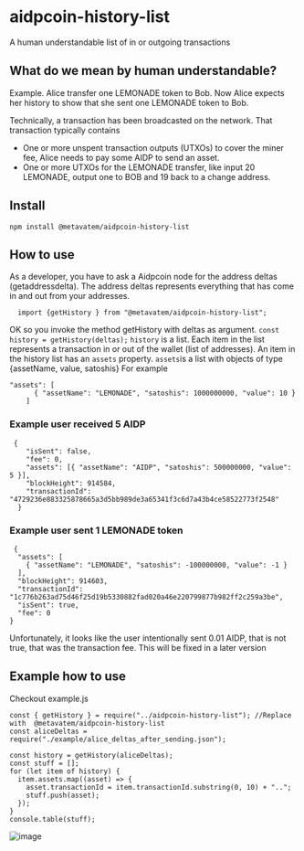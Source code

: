 # aidpcoin-history-list

A human understandable list of in or outgoing transactions

## What do we mean by human understandable?

Example.
Alice transfer one LEMONADE token to Bob.
Now Alice expects her history to show that she sent one LEMONADE token to Bob.

Technically, a transaction has been broadcasted on the network.
That transaction typically contains

- One or more unspent transaction outputs (UTXOs) to cover the miner fee, Alice needs to pay some AIDP to send an asset.
- One or more UTXOs for the LEMONADE transfer, like input 20 LEMONADE, output one to BOB and 19 back to a change address.

## Install

`npm install @metavatem/aidpcoin-history-list`

## How to use

As a developer, you have to ask a Aidpcoin node for the address deltas (getaddressdelta).
The address deltas represents everything that has come in and out from your addresses.

`  import {getHistory } from "@metavatem/aidpcoin-history-list";`

OK so you invoke the method getHistory with deltas as argument.
`const history = getHistory(deltas);`
`history` is a list.
Each item in the list represents a transaction in or out of the wallet (list of addresses).
An item in the history list has an `assets` property.
`assets`is a list with objects of type {assetName, value, satoshis}
For example

```
"assets": [
      { "assetName": "LEMONADE", "satoshis": 1000000000, "value": 10 }
    ]
```

### Example user received 5 AIDP

```
 {
    "isSent": false,
    "fee": 0,
    "assets": [{ "assetName": "AIDP", "satoshis": 500000000, "value": 5 }],
    "blockHeight": 914584,
    "transactionId": "4729236e883325878665a3d5bb989de3a65341f3c6d7a43b4ce58522773f2548"
  }
```

### Example user sent 1 LEMONADE token

```
 {
  "assets": [
    { "assetName": "LEMONADE", "satoshis": -100000000, "value": -1 }
  ],
  "blockHeight": 914603,
  "transactionId": "1c776b263ad75d46f25d19b5330882fad020a46e220799877b982ff2c259a3be",
  "isSent": true,
  "fee": 0
}
```

Unfortunately, it looks like the user intentionally sent 0.01 AIDP, that is not true, that was the transaction fee.
This will be fixed in a later version

## Example how to use

Checkout example.js

```
const { getHistory } = require("../aidpcoin-history-list"); //Replace with  @metavatem/aidpcoin-history-list
const aliceDeltas = require("./example/alice_deltas_after_sending.json");

const history = getHistory(aliceDeltas);
const stuff = [];
for (let item of history) {
  item.assets.map((asset) => {
    asset.transactionId = item.transactionId.substring(0, 10) + "..";
    stuff.push(asset);
  });
}
console.table(stuff);

```

![image](https://user-images.githubusercontent.com/9694984/215324239-95632d7f-447b-424d-8cbf-c16cf2533b49.png)
